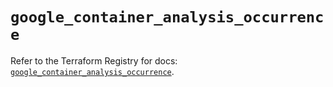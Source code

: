 # `google_container_analysis_occurrence`

Refer to the Terraform Registry for docs: [`google_container_analysis_occurrence`](https://registry.terraform.io/providers/hashicorp/google/5.20.0/docs/resources/container_analysis_occurrence).
